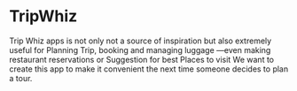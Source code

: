 # TripWhiz

Trip Whiz apps is not only not a source of inspiration but also extremely useful for Planning Trip, booking and managing luggage —even making restaurant reservations or Suggestion for best Places to visit We want to create this app to make it convenient the next time someone decides to plan a tour.
